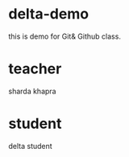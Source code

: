 # delta-demo
this is demo for Git&amp; Github class.

# teacher 
sharda khapra
# student
delta student

